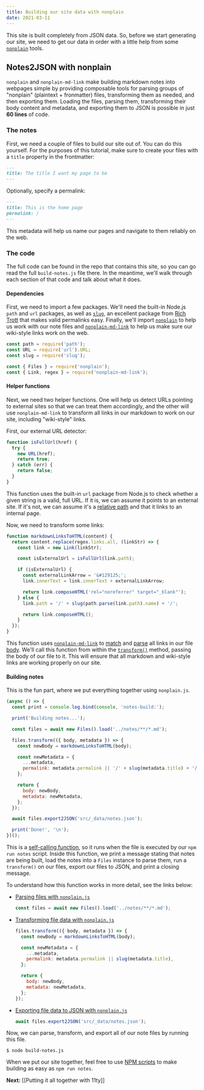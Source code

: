 ```yaml
---
title: Building our site data with nonplain
date: 2021-03-11
---
```


This site is built completely from JSON data. So, before we start generating our site, we need to get our data in order with a little help from some [`nonplain`](https://github.com/nonplain) tools.

## Notes2JSON with nonplain

`nonplain` and `nonplain-md-link` make building markdown notes into webpages simple by providing composable tools for parsing groups of "nonplain" (plaintext + fronmatter) files, transforming them as needed, and then exporting them. Loading the files, parsing them, transforming their body content and metadata, and exporting them to JSON is possible in just **60 lines** of code.

### The notes

First, we need a couple of files to build our site out of. You can do this yourself. For the purposes of this tutorial, make sure to create your files with a `title` property in the frontmatter:

```md
---
title: The title I want my page to be
---
```

Optionally, specify a permalink:

```md
---
title: This is the home page
permalink: /
---
```

This metadata will help us name our pages and navigate to them reliably on the web.

### The code

The full code can be found in the repo that contains this site, so you can go read the full `build-notes.js` file there. In the meantime, we'll walk through each section of that code and talk about what it does.

#### Dependencies

First, we need to import a few packages. We'll need the built-in Node.js `path` and `url` packages, as well as [`slug`](https://www.npmjs.com/package/slug), an excellent package from [Rich Trott](https://www.npmjs.com/package/slug) that makes valid permalinks easy. Finally, we'll import [`nonplain`](https://github.com/nonplain/nonplain.js) to help us work with our note files and [`nonplain-md-link`](https://github.com/nonplain/nonplain-md-link.js) to help us make sure our wiki-style links work on the web.

```js
const path = require('path');
const URL = require('url').URL;
const slug = require('slug');

const { Files } = require('nonplain');
const { Link, regex } = require('nonplain-md-link');
```

#### Helper functions

Next, we need two helper functions. One will help us detect URLs pointing to external sites so that we can treat them accordingly, and the other will use `nonplain-md-link` to transform all links in our markdown to work on our site, including "wiki-style" links.

First, our external URL detector:

```js
function isFullUrl(href) {
  try {
    new URL(href);
    return true;
  } catch (err) {
    return false;
  }
}
```

This function uses the built-in `url` package from Node.js to check whether a given string is a valid, full URL. If it is, we can assume it points to an external site. If it's not, we can assume it's a [relative path](https://developer.mozilla.org/en-US/docs/Learn/Common_questions/What_is_a_URL#absolute_urls_vs_relative_urls) and that it links to an internal page.

Now, we need to transform some links:

```js
function markdownLinksToHTML(content) {
  return content.replace(regex.links.all, (linkStr) => {
    const link = new Link(linkStr);

    const isExternalUrl = isFullUrl(link.path);

    if (isExternalUrl) {
      const externalLinkArrow = '&#129125;';
      link.innerText = link.innerText + externalLinkArrow;

      return link.composeHTML('rel="noreferrer" target="_blank"');
    } else {
      link.path = '/' + slug(path.parse(link.path).name) + '/';

      return link.composeHTML();
    }
  });
}
```

This function uses [`nonplain-md-link`](https://github.com/nonplain/nonplain-md-link.js) to [match](https://github.com/nonplain/nonplain-md-link.js#regex) and [parse](https://github.com/nonplain/nonplain-md-link.js#initialization) all links in our file [body](https://github.com/nonplain/nonplain.js#what-the-body-is-the-content). We'll call this function from within the [`transform()`](https://github.com/nonplain/nonplain.js#transforming-nonplain-file-data) method, passing the body of our file to it. This will ensure that all markdown and wiki-style links are working properly on our site.

#### Building notes

This is the fun part, where we put everything together using `nonplain.js`.

```js
(async () => {
  const print = console.log.bind(console, 'notes-build:');

  print('Building notes...');

  const files = await new Files().load('../notes/**/*.md');

  files.transform(({ body, metadata }) => {
    const newBody = markdownLinksToHTML(body);

    const newMetadata = {
      ...metadata,
      permalink: metadata.permalink || '/' + slug(metadata.title) + '/',
    };

    return {
      body: newBody,
      metadata: newMetadata,
    };
  });

  await files.export2JSON('src/_data/notes.json');

  print('Done!', '\n');
})();
```

This is a [self-calling function](https://stackoverflow.com/questions/7515293/what-are-self-calling-functions-in-javascript), so it runs when the file is executed by our `npm run notes` script. Inside this function, we print a message stating that notes are being built, load the notes into a `Files` instance to parse them, run a `transform()` on our files, export our files to JSON, and print a closing message.

To understand how this function works in more detail, see the links below:

- [Parsing files with `nonplain.js`](https://github.com/nonplain/nonplain.js#parsing-nonplain-files)
  ```js
  const files = await new Files().load('../notes/**/*.md');
  ```
- [Transforming file data with `nonplain.js`](https://github.com/nonplain/nonplain.js#transforming-nonplain-file-data)
  ```js
  files.transform(({ body, metadata }) => {
    const newBody = markdownLinksToHTML(body);

    const newMetadata = {
      ...metadata,
      permalink: metadata.permalink || slug(metadata.title),
    };

    return {
      body: newBody,
      metadata: newMetadata,
    };
  });
  ```
- [Exporting file data to JSON with `nonplain.js`](https://github.com/nonplain/nonplain.js#export2json)
  ```js
  await files.export2JSON('src/_data/notes.json');
  ```
  
Now, we can parse, transform, and export all of our note files by running this file.

```
$ node build-notes.js
```

When we put our site together, feel free to use [NPM scripts](https://docs.npmjs.com/cli/v6/using-npm/scripts) to make building as easy as `npm run notes`.

**Next:** [[Putting it all together with 11ty]]
